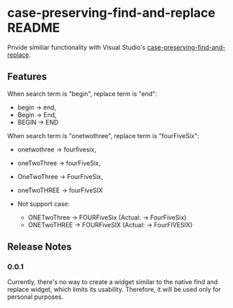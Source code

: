 # case-preserving-find-and-replace README

Privide similiar functionality with Visual Studio's
[case-preserving-find-and-replace](https://devblogs.microsoft.com/visualstudio/keep-your-casing-with-case-preserving-find-and-replace/).

## Features

When search term is "begin", replace term is "end":

- begin -> end,
- Begin -> End,
- BEGIN -> END

When search term is "onetwothree", replace term is "fourFiveSix":

- onetwothree -> fourfivesix,
- oneTwoThree -> fourFiveSix,
- OneTwoThree -> FourFiveSix,
- oneTwoTHREE -> fourFiveSIX

- Not support case:
  - ONETwoThree -> FOURFiveSix (Actual: -> FourFiveSix)
  - ONETwoTHREE -> FOURFiveSIX (Actual: -> FourFIVESIX)

## Release Notes

### 0.0.1

Currently, there's no way to create a widget similar to the native
find and replace widget, which limits its usability.
Therefore, it will be used only for personal purposes.
